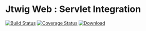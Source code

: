 # Jtwig Web : Servlet Integration

[![Build Status](https://travis-ci.org/jtwig/jtwig-web.svg?branch=master)](https://travis-ci.org/jtwig/jtwig-web)
[![Coverage Status](https://coveralls.io/repos/jtwig/jtwig-web/badge.svg?branch=master&service=github)](https://coveralls.io/github/jtwig/jtwig-web?branch=master)
[![Download](https://api.bintray.com/packages/jtwig/maven/jtwig-web/images/download.svg) ](https://bintray.com/jtwig/maven/jtwig-web/_latestVersion)
